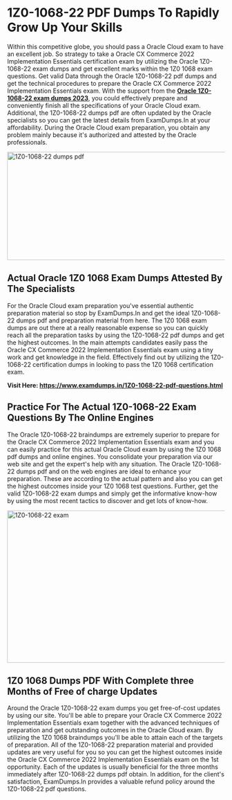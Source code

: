 <h1><strong>1Z0-1068-22 PDF Dumps To Rapidly Grow Up Your Skills</strong></h1>
<p>Within this competitive globe, you should pass a Oracle Cloud exam to have an excellent job. So strategy to take a Oracle CX Commerce 2022 Implementation Essentials certification exam by utilizing the Oracle 1Z0-1068-22 exam dumps and get excellent marks within the 1Z0 1068 exam questions. Get valid Data through the Oracle 1Z0-1068-22 pdf dumps and get the technical procedures to prepare the Oracle CX Commerce 2022 Implementation Essentials exam. With the support from the <strong><a href="https://www.examdumps.in/1Z0-1068-22-pdf-questions.html">Oracle 1Z0-1068-22 exam dumps 2023</a></strong>, you could effectively prepare and conveniently finish all the specifications of your Oracle Cloud exam. Additional, the 1Z0-1068-22 dumps pdf are often updated by the Oracle specialists so you can get the latest details from ExamDumps.In at your affordability. During the Oracle Cloud exam preparation, you obtain any problem mainly because it's authorized and attested by the Oracle professionals.</p>
<p><img src="https://i.ibb.co/zxJwW90/Copy-of-Online-Classes-Twitter-header-post-Made-with-Poster-My-Wall-1.png" alt="1Z0-1068-22 dumps pdf" width="750" height="250" /></p>
<h2><strong>Actual Oracle 1Z0 1068 Exam Dumps Attested By The Specialists</strong></h2>
<p>For the Oracle Cloud exam preparation you've essential authentic preparation material so stop by ExamDumps.In and get the ideal 1Z0-1068-22 dumps pdf and preparation material from here. The 1Z0 1068 exam dumps are out there at a really reasonable expense so you can quickly reach all the preparation tasks by using the 1Z0-1068-22 pdf dumps and get the highest outcomes. In the main attempts candidates easily pass the Oracle CX Commerce 2022 Implementation Essentials exam using a tiny work and get knowledge in the field. Effectively find out by utilizing the 1Z0-1068-22 certification dumps in looking to pass the 1Z0 1068 certification exam.</p>
<p><strong>Visit Here:&nbsp;<a href="https://www.examdumps.in/1Z0-1068-22-pdf-questions.html">https://www.examdumps.in/1Z0-1068-22-pdf-questions.html</a></strong></p>
<h2><strong>Practice For The Actual 1Z0-1068-22 Exam Questions By The Online Engines</strong></h2>
<p>The Oracle 1Z0-1068-22 braindumps are extremely superior to prepare for the Oracle CX Commerce 2022 Implementation Essentials exam and you can easily practice for this actual Oracle Cloud exam by using the 1Z0 1068 pdf dumps and online engines. You consolidate your preparation via our web site and get the expert's help with any situation. The Oracle 1Z0-1068-22 dumps pdf and on the web engines are ideal to enhance your preparation. These are according to the actual pattern and also you can get the highest outcomes inside your 1Z0 1068 test questions. Further, get the valid 1Z0-1068-22 exam dumps and simply get the informative know-how by using the most recent tactics to discover and get lots of know-how.</p>
<p><a href="https://www.examdumps.in/1Z0-1068-22-pdf-questions.html"><img src="https://i.ibb.co/QkNtdwY/Copy-of-Zoom-Online-Classes-Facebook-Share-Po-Made-with-Poster-My-Wall-1.jpg" alt="1Z0-1068-22 exam" width="670" height="352" /></a></p>
<h2><strong>1Z0 1068 Dumps PDF With Complete three Months of Free of charge Updates</strong></h2>
<p>Around the Oracle 1Z0-1068-22 exam dumps you get free-of-cost updates by using our site. You'll be able to prepare your Oracle CX Commerce 2022 Implementation Essentials exam together with the advanced techniques of preparation and get outstanding outcomes in the Oracle Cloud exam. By utilizing the 1Z0 1068 braindumps you'll be able to attain each of the targets of preparation. All of the 1Z0-1068-22 preparation material and provided updates are very useful for you so you can get the highest outcomes inside the Oracle CX Commerce 2022 Implementation Essentials exam on the 1st opportunity. Each of the updates is usually beneficial for the three months immediately after 1Z0-1068-22 dumps pdf obtain. In addition, for the client's satisfaction, ExamDumps.In provides a valuable refund policy around the 1Z0-1068-22 pdf questions.</p>
